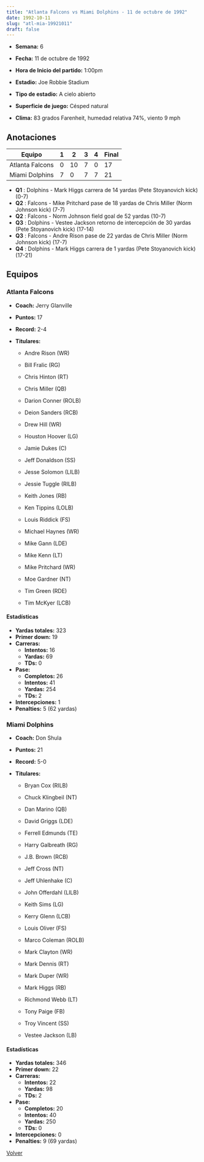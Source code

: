 ```yaml
---
title: "Atlanta Falcons vs Miami Dolphins - 11 de octubre de 1992"
date: 1992-10-11
slug: "atl-mia-19921011"
draft: false
---
```


* **Semana:** 6
* **Fecha:** 11 de octubre de 1992

* **Hora de Inicio del partido:** 1:00pm
* **Estadio:** Joe Robbie Stadium
* **Tipo de estadio:** A cielo abierto
* **Superficie de juego:** Césped natural
* **Clima:** 83 grados Farenheit, humedad relativa 74%, viento 9 mph





## Anotaciones
| Equipo | 1 | 2 | 3 | 4 | Final |
|--------|---|---|---|---|-------|
| Atlanta Falcons  | 0 | 10 | 7 | 0  | 17 |
| Miami Dolphins  | 7 | 0 | 7 | 7  | 21 |
* **Q1** : Dolphins - Mark Higgs carrera de 14 yardas (Pete Stoyanovich kick) (0-7)
* **Q2** : Falcons - Mike Pritchard pase de 18 yardas de Chris Miller (Norm Johnson kick) (7-7)
* **Q2** : Falcons - Norm Johnson field goal de 52 yardas (10-7)
* **Q3** : Dolphins - Vestee Jackson retorno de intercepción de 30 yardas (Pete Stoyanovich kick) (17-14)
* **Q3** : Falcons - Andre Rison pase de 22 yardas de Chris Miller (Norm Johnson kick) (17-7)
* **Q4** : Dolphins - Mark Higgs carrera de 1 yardas (Pete Stoyanovich kick) (17-21)


## Equipos


### Atlanta Falcons
* **Coach:** Jerry Glanville
* **Puntos:** 17
* **Record:** 2-4
* **Titulares:** 

  * Andre Rison (WR) 

  * Bill Fralic (RG) 

  * Chris Hinton (RT) 

  * Chris Miller (QB) 

  * Darion Conner (ROLB) 

  * Deion Sanders (RCB) 

  * Drew Hill (WR) 

  * Houston Hoover (LG) 

  * Jamie Dukes (C) 

  * Jeff Donaldson (SS) 

  * Jesse Solomon (LILB) 

  * Jessie Tuggle (RILB) 

  * Keith Jones (RB) 

  * Ken Tippins (LOLB) 

  * Louis Riddick (FS) 

  * Michael Haynes (WR) 

  * Mike Gann (LDE) 

  * Mike Kenn (LT) 

  * Mike Pritchard (WR) 

  * Moe Gardner (NT) 

  * Tim Green (RDE) 

  * Tim McKyer (LCB) 

#### Estadísticas
* **Yardas totales:** 323
* **Primer down:** 19
* **Carreras:**
  * **Intentos:** 16
  * **Yardas:** 69
  * **TDs:** 0
* **Pase:**
  * **Completos:** 26
  * **Intentos:** 41
  * **Yardas:** 254
  * **TDs:** 2
* **Intercepciones:** 1
* **Penalties:** 5 (62 yardas)

### Miami Dolphins
* **Coach:** Don Shula
* **Puntos:** 21
* **Record:** 5-0
* **Titulares:** 

  * Bryan Cox (RILB) 

  * Chuck Klingbeil (NT) 

  * Dan Marino (QB) 

  * David Griggs (LDE) 

  * Ferrell Edmunds (TE) 

  * Harry Galbreath (RG) 

  * J.B. Brown (RCB) 

  * Jeff Cross (NT) 

  * Jeff Uhlenhake (C) 

  * John Offerdahl (LILB) 

  * Keith Sims (LG) 

  * Kerry Glenn (LCB) 

  * Louis Oliver (FS) 

  * Marco Coleman (ROLB) 

  * Mark Clayton (WR) 

  * Mark Dennis (RT) 

  * Mark Duper (WR) 

  * Mark Higgs (RB) 

  * Richmond Webb (LT) 

  * Tony Paige (FB) 

  * Troy Vincent (SS) 

  * Vestee Jackson (LB) 

#### Estadísticas
* **Yardas totales:** 346
* **Primer down:** 22
* **Carreras:**
  * **Intentos:** 22
  * **Yardas:** 98
  * **TDs:** 2
* **Pase:**
  * **Completos:** 20
  * **Intentos:** 40
  * **Yardas:** 250
  * **TDs:** 0
* **Intercepciones:** 0
* **Penalties:** 9 (69 yardas)


[Volver](/historia/1992)

